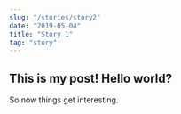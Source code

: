 ```yaml
---
slug: "/stories/story2"
date: "2019-05-04"
title: "Story 1"
tag: "story"
---
```

## This is my post! Hello world?
So now things get interesting.